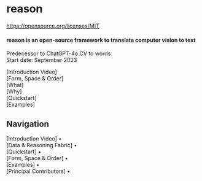 # reason

https://opensource.org/licenses/MIT

<p class="align right">
<h4>reason is an open-source framework to translate computer vision to text</h4>
  Predecessor to ChatGPT-4o CV to words <br />
  Start date: September 2023
</p>

[Introduction Video] <br />
[Form, Space & Order] <br />
[What] <br />
[Why] <br />
[Quickstart] <br />
[Examples]

## Navigation

[Introduction Video] • <br />
[Data & Reasoning Fabric] • <br />
[Quickstart] • <br />
[Form, Space & Order] • <br />
[Examples] • <br />
[Principal Contributors] • <br />
</div>
<br />
<br />
<br />
<br />
